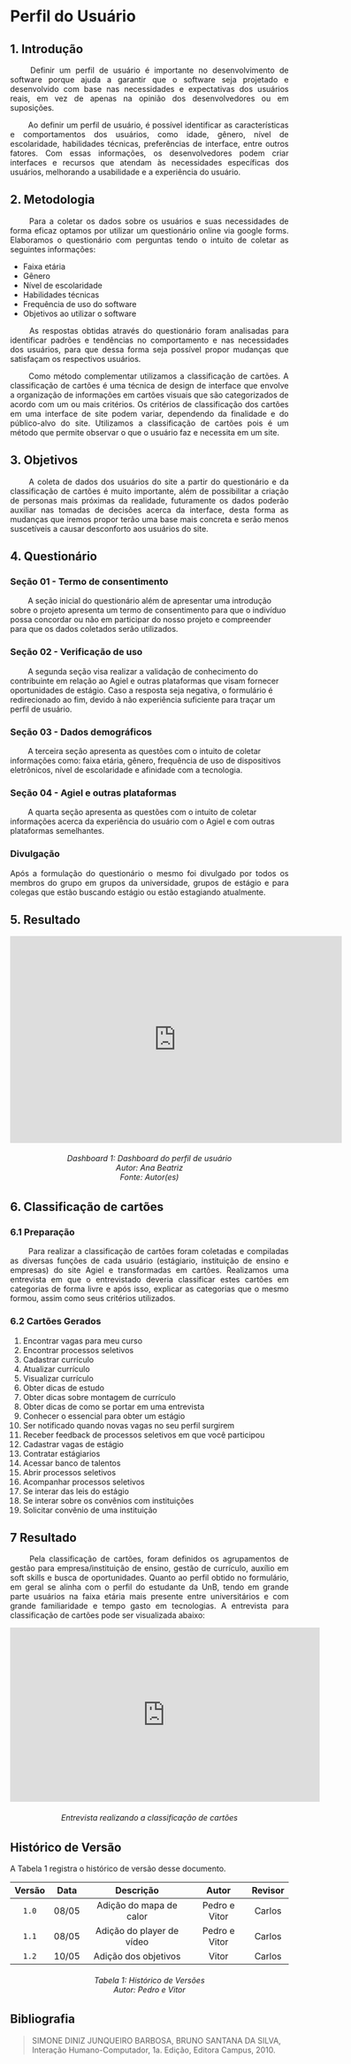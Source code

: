 # Perfil do Usuário

## 1. Introdução

<p align="justify">
&emsp;&emsp; 
Definir um perfil de usuário é importante no desenvolvimento de software porque ajuda a garantir que o software seja projetado e desenvolvido com base nas necessidades e expectativas dos usuários reais, em vez de apenas na opinião dos desenvolvedores ou em suposições.
</p>

<p align="justify">
&emsp;&emsp; 
Ao definir um perfil de usuário, é possível identificar as características e comportamentos dos usuários, como idade, gênero, nível de escolaridade, habilidades técnicas, preferências de interface, entre outros fatores. Com essas informações, os desenvolvedores podem criar interfaces e recursos que atendam às necessidades específicas dos usuários, melhorando a usabilidade e a experiência do usuário.
</p>

## 2. Metodologia

<p align="justify">
&emsp;&emsp; 
Para a coletar os dados sobre os usuários e suas necessidades de forma eficaz optamos por utilizar um questionário online via google forms. Elaboramos o questionário com perguntas tendo o intuito de coletar as seguintes informações:
</p>

* Faixa etária
* Gênero
* Nível de escolaridade
* Habilidades técnicas
* Frequência de uso do software
* Objetivos ao utilizar o software

<p align="justify">
&emsp;&emsp; 
As respostas obtidas através do questionário foram analisadas para identificar padrões e tendências no comportamento e nas necessidades dos usuários, para que dessa forma seja possível propor mudanças que satisfaçam os respectivos usuários.
</p>

<p align="justify">
&emsp;&emsp; 
Como método complementar utilizamos a classificação de cartões. A classificação de cartões é uma técnica de design de interface que envolve a organização de informações em cartões visuais que são categorizados de acordo com um ou mais critérios. Os critérios de classificação dos cartões em uma interface de site podem variar, dependendo da finalidade e do público-alvo do site.
Utilizamos a classificação de cartões pois é um método que permite observar o que o usuário faz e necessita em um site.
</p>

## 3. Objetivos
<p align="justify">
&emsp;&emsp;
A coleta de dados dos usuários do site a partir do questionário e da classificação de cartões é muito importante, além de possibilitar a criação de personas mais próximas da realidade, futuramente os dados poderão auxiliar nas tomadas de decisões acerca da interface, desta forma as mudanças que iremos propor terão uma base mais concreta e serão menos suscetíveis a causar desconforto aos usuários do site.
</p>

## 4. Questionário

### Seção 01 - Termo de consentimento
<p aling="justify">
&emsp;&emsp;
A seção inicial do questionário além de apresentar uma introdução sobre o projeto apresenta um termo de consentimento para que o indivíduo possa concordar ou não em participar do nosso projeto e compreender para que os dados coletados serão utilizados.
</p>

### Seção 02 - Verificação de uso
<p aling="justify">
&emsp;&emsp;
A segunda seção visa realizar a validação de conhecimento do contribuinte em relação ao Agiel e outras plataformas que visam fornecer oportunidades de estágio. Caso a resposta seja negativa, o formulário é redirecionado ao fim, devido à não experiência suficiente para traçar um perfil de usuário.
</p>

### Seção 03 - Dados demográficos
<p aling="justify">
&emsp;&emsp;
A terceira seção apresenta as questões com o intuito de coletar informações como: faixa etária, gênero, frequência de uso de dispositivos eletrônicos, nível de escolaridade e afinidade com a tecnologia.
</p>

### Seção 04 - Agiel e outras plataformas
<p aling="justify">
&emsp;&emsp;
A quarta seção apresenta as questões com o intuito de coletar informações acerca da experiência do usuário com o Agiel e com outras plataformas semelhantes.
</p>

### Divulgação
<p align="justify">
Após a formulação do questionário o mesmo foi divulgado por todos os membros do grupo em grupos da universidade, grupos de estágio e para colegas que estão buscando estágio ou estão estagiando atualmente.
</p>

## 5. Resultado
<iframe title="Report Section" width="600" height="373.5" src="https://app.powerbi.com/view?r=eyJrIjoiNTdkNTQ0Y2EtYzAxOC00ODY5LWE1YjYtY2UwOTQzN2JhZTMwIiwidCI6ImViMDkwNDIwLTQ0NGMtNDNmNy05MWYyLTRiOGRhNmJmZThlMSJ9" frameborder="0" allowFullScreen="true"></iframe>

<h6 align = "center"> Dashboard 1: Dashboard do perfil de usuário
<br> Autor: Ana Beatriz
<br>Fonte: Autor(es)</h6>

## 6. Classificação de cartões

### 6.1 Preparação
<p align="justify">
&emsp;&emsp;
Para realizar a classificação de cartões foram coletadas e compiladas as diversas funções de cada usuário (estágiario, instituição de ensino e empresas) do site Agiel e transformadas em cartões. Realizamos uma entrevista em que o entrevistado deveria classificar estes cartões em categorias de forma livre e após isso, explicar as categorias que o mesmo formou, assim como seus critérios utilizados.
</p>

### 6.2 Cartões Gerados
1. Encontrar vagas para meu curso
2. Encontrar processos seletivos
3. Cadastrar currículo
4. Atualizar currículo
5. Visualizar currículo
6. Obter dicas de estudo
7. Obter dicas sobre montagem de currículo
8. Obter dicas de como se portar em uma entrevista
9. Conhecer o essencial para obter um estágio
10. Ser notificado quando novas vagas no seu perfil surgirem
11. Receber feedback de processos seletivos em que você participou
12. Cadastrar vagas de estágio
13. Contratar estágiarios
14. Acessar banco de talentos
15. Abrir processos seletivos
16. Acompanhar processos seletivos
17. Se interar das leis do estágio
18. Se interar sobre os convênios com instituições
19. Solicitar convênio de uma instituição

## 7 Resultado

<p align="justify">
&emsp;&emsp;
Pela classificação de cartões, foram definidos os agrupamentos de gestão para empresa/instituição de ensino, gestão de currículo, auxílio em soft skills e busca de oportunidades.
Quanto ao perfil obtido no formulário, em geral se alinha com o perfil do estudante da UnB, tendo em grande parte usuários na faixa etária mais presente entre universitários e com grande familiaridade e tempo gasto em tecnologias. 
A entrevista para classificação de cartões pode ser visualizada abaixo:
</p>

<iframe width="560" height="315" src="https://www.youtube.com/embed/ZZ3JFmUB0Vg" title="YouTube video player" frameborder="0" allow="accelerometer; autoplay; clipboard-write; encrypted-media; gyroscope; picture-in-picture; web-share" allowfullscreen></iframe>
<h6 align = "center"> Entrevista realizando a classificação de cartões </h6>

## Histórico de Versão
A Tabela 1 registra o histórico de versão desse documento.

| Versão | Data  |            Descrição             |     Autor      |    Revisor    |
|:------:|:-----:|:--------------------------------:|:--------------:|:-------------:|
| `1.0`  | 08/05 | Adição do mapa de calor | Pedro e Vitor | Carlos |
| `1.1`  | 08/05 | Adição do player de vídeo | Pedro e Vitor | Carlos |
| `1.2`  | 10/05 | Adição dos objetivos | Vitor | Carlos |

<h6 align = "center"> Tabela 1: Histórico de Versões
<br> Autor: Pedro e Vitor </h6>


## Bibliografia

> SIMONE DINIZ JUNQUEIRO BARBOSA, BRUNO SANTANA DA SILVA, Interação Humano-Computador, 1a. Edição, Editora Campus, 2010.